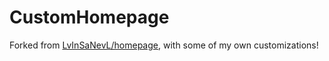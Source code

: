 # CustomHomepage

Forked from [LvInSaNevL/homepage][446991c4], with some of my own customizations!

[446991c4]: https://github.com/LvInSaNevL/homepage "https://github.com/LvInSaNevL/homepage"
